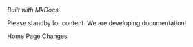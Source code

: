 *Built with MkDocs*

Please standby for content. We are developing documentation!

Home Page Changes